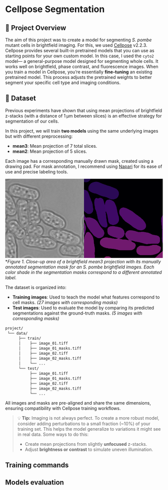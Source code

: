 # Cellpose Segmentation

## 📂 Project Overview

The aim of this project was to create a model for segmenting *S. pombe* mutant cells in brightfield imaging. For this, we used [Cellpose](https://cellpose.readthedocs.io/en/latest/index.html) v2.2.3. Cellpose provides several built-in pretrained models that you can use as starting points for your own custom model. In this case, I used the `cyto2` model— a general-purpose model designed for segmenting whole cells. It works well on brightfield, phase contrast, and fluorescence images.  When you train a model in Cellpose, you’re essentially **fine-tuning** an existing pretrained model. This process adjusts the pretrained weights to better segment your specific cell type and imaging conditions.


## 📂 Dataset

Previous experiments have shown that using mean projections of brightfield z-stacks (with a distance of 1 µm between slices) is an effective strategy for segmentation of our cells.  

In this project, we will train **two models** using the same underlying images but with different preprocessing:

- **mean3**: Mean projection of 7 total slices.
- **mean2**: Mean projection of 5 slices.

Each image has a corresponding manually drawn mask, created using a drawing pad. For mask annotation, I recommend using [Napari](https://napari.org/) for its ease of use and precise labeling tools.  

![Example segmentation mask](./figures/segmentation_masks_ex.tif)  
**Figure 1. Close-up area of a brightfield mean3 projection with its manually annotated segmentation mask for an S. pombe brightfield images. Each color shade in the segmentation masks correspond to a different annotated label.*

The dataset is organized into:

- **Training images**: Used to teach the model what features correspond to cell masks. *(27 images with corresponding masks)*
- **Test images**: Used to evaluate the model by comparing its predicted segmentations against the ground-truth masks. *(5 images with corresponding masks)*

```
project/
 └── data/
      ├── train/
      │    ├── image_01.tiff
      │    ├── image_01_masks.tiff
      │    ├── image_02.tiff
      │    ├── image_02_masks.tiff
      │    └── ...
      └── test/
           ├── image_01.tiff
           ├── image_01_masks.tiff
           ├── image_02.tiff
           ├── image_02_masks.tiff
           └── ...
```

All images and masks are pre-aligned and share the same dimensions, ensuring compatibility with Cellpose training workflows.

> 💡 **Tip:** Imaging is not always perfect. To create a more robust model, consider adding perturbations to a small fraction (~10%) of your training set. This helps the model generalize to variations it might see in real data.
> Some ways to do this:  
> - Create mean projections from slightly **unfocused** z-stacks.  
> - Adjust **brightness or contrast** to simulate uneven illumination.  


## Training commands 

## Models evaluation
